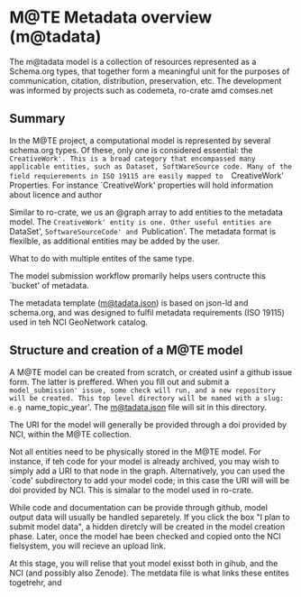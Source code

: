 # M@TE Metadata overview (m@tadata)

The m@tadata model is a collection of resources represented as a Schema.org types, that together form a meaningful unit for the purposes of communication, citation, distribution, preservation, etc. The development was informed by projects such as codemeta, ro-crate amd comses.net

## Summary


In the M@TE project, a computational model is represented by several schema.org types. Of these, only one is considered essential: the `CreativeWork'. This is a broad category that encompassed many applicable entities, such as Dataset, SoftWareSource code. Many of the field requierements in ISO 19115 are easily mapped to  `CreativeWork' Properties. For instance `CreativeWork' properties will hold information about licence and author

Similar to ro-crate, we us an @graph array to add entities to the metadata model. The `CreativeWork' entity is one. Other useful entities are `DataSet', `SoftwareSourceCode' and `Publication'. The metadata format is flexilble, as additional entities may be added by the user. 

What to do with multiple entites of the same type. 

The model submission workflow promarily helps users contructe this `bucket' of metadata.  

The metadata template (m@tadata.json) is based on json-ld and schema.org, and was designed to fulfil metadata requirements (ISO 19115) used in teh NCI GeoNetwork catalog. 


## Structure and creation of a M@TE model

A M@TE model can be created from scratch, or created usinf a github issue form. The latter is preffered. When you fill out and submit a `model_submission' issue, some check will run, and a new repository will be created. This top level directory will be named with a slug: e.g `name_topic_year'. The m@tadata.json file will sit in this directory. 

The URI for the model will generally be provided through a doi provided by NCI, within the M@TE collection. 

Not all entities need to be physically stored in the M@TE model. For instance, if teh code for your model is already archived, you may wish to simply add a URI to that node in the graph. Alternatively, you can used the `code' subdirectory to add your model code; in this case the URI will will be doi provided by NCI. This is simalar to the model used in ro-crate. 

While code and documentation can be provide through github, model output data will usually be handled separetely. If you click the box "I plan to submit model data", a hidden diretcly will be created in the model creation phase. Later, once the model hae been checked and copied onto the NCI fielsystem, you will recieve an upload link. 

At this stage, you will relise that yout model exisst both in gihub, and the NCI (and possibly also Zenode). The metdata file is what links these entites togetrehr, and 
